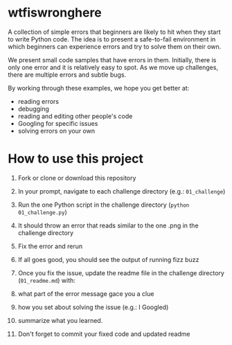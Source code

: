 # wtfiswronghere
A collection of simple errors that beginners are likely to hit when they start to write Python code. The idea is to present a safe-to-fail environment in which beginners can experience errors and try to solve them on their own. 

We present small code samples that have errors in them. Initially, there is only one error and it is relatively easy to spot. As we move up challenges, there are multiple errors and subtle bugs. 

By working through these examples, we hope you get better at:

* reading errors
* debugging
* reading and editing other people's code 
* Googling for specific issues
* solving errors on your own


# How to use this project

1. Fork or clone or download this repository
2. In your prompt, navigate to each challenge directory (e.g.: `01_challenge`)
3. Run the one Python script in the challenge directory (`python 01_challenge.py`)
4. It should throw an error that reads similar to the one .png in the challenge directory
5. Fix the error and rerun
6. If all goes good, you should see the output of running fizz buzz
7. Once you fix the issue, update the readme file in the challenge directory (`01_readme.md`) with:
  
  1. what part of the error message gace you a clue
  2. how you set about solving the issue (e.g.: I Googled)
  3. summarize what you learned. 

8. Don't forget to commit your fixed code and updated readme

